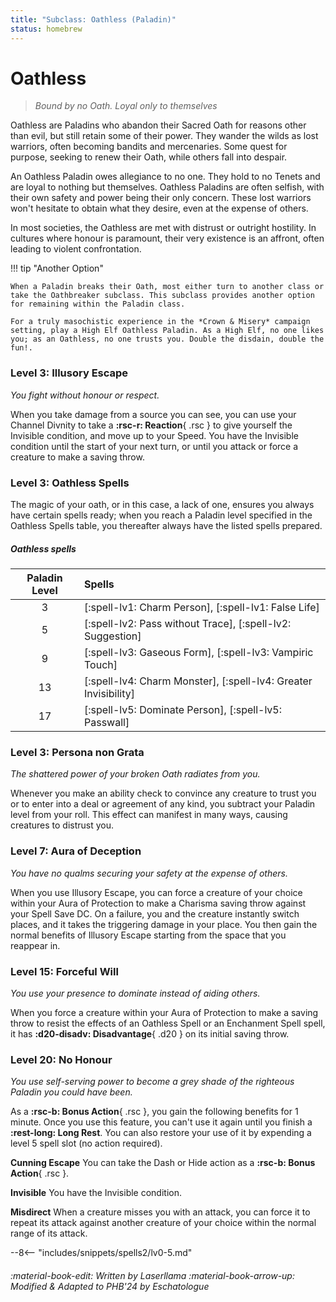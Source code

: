 ```yaml
---
title: "Subclass: Oathless (Paladin)"
status: homebrew
---
```


<p style="display:none">
Bound by no Oath, Loyal only to themselves
</p>

# Oathless

> *Bound by no Oath. Loyal only to themselves*

Oathless are Paladins who abandon their Sacred Oath for reasons other than evil, but still retain some of their power. They wander the wilds as lost warriors, often becoming bandits and mercenaries. Some quest for purpose, seeking to renew their Oath, while others fall into despair.

An Oathless Paladin owes allegiance to no one. They hold to no Tenets and are loyal to nothing but themselves. Oathless Paladins are often selfish, with their own safety and power being their only concern. These lost warriors won't hesitate to obtain what they desire, even at the expense of others.

In most societies, the Oathless are met with distrust or outright hostility. In cultures where honour is paramount, their very existence is an affront, often leading to violent confrontation.

!!! tip "Another Option"

    When a Paladin breaks their Oath, most either turn to another class or take the Oathbreaker subclass. This subclass provides another option for remaining within the Paladin class.

    For a truly masochistic experience in the *Crown & Misery* campaign setting, play a High Elf Oathless Paladin. As a High Elf, no one likes you; as an Oathless, no one trusts you. Double the disdain, double the fun!.

### Level 3: Illusory Escape

*You fight without honour or respect.*

When you take damage from a source you can see, you can use your Channel Divnity to take a **:rsc-r: Reaction**{ .rsc } to give yourself the Invisible condition, and move up to your Speed. You have the Invisible condition until the start of your next turn, or until you attack or force a creature to make a saving throw. 

### Level 3: Oathless Spells

The magic of your oath, or in this case, a lack of one, ensures you always have certain spells ready; when you reach a Paladin level specified in the Oathless Spells table, you thereafter always have the listed spells prepared.

##### Oathless spells

| Paladin Level | Spells |
|:---:|:---|
| 3 | [:spell-lv1: Charm Person], [:spell-lv1: False Life] |
| 5 | [:spell-lv2: Pass without Trace], [:spell-lv2: Suggestion] |
| 9 | [:spell-lv3: Gaseous Form], [:spell-lv3: Vampiric Touch] |
| 13 | [:spell-lv4: Charm Monster], [:spell-lv4: Greater Invisibility] |
| 17 | [:spell-lv5: Dominate Person], [:spell-lv5: Passwall] |

### Level 3: Persona non Grata

*The shattered power of your broken Oath radiates from you.*

Whenever you make an ability check to convince any creature to trust you or to enter into a deal or agreement of any kind, you subtract your Paladin level from your roll. This effect can manifest in many ways, causing creatures to distrust you.

### Level 7: Aura of Deception
                                    
*You have no qualms securing your safety at the expense of others.*

When you use Illusory Escape, you can force a creature of your choice within your Aura of Protection to make a Charisma saving throw against your Spell Save DC. On a failure, you and the creature instantly switch places, and it takes the triggering damage in your place. You then gain the normal benefits of Illusory Escape starting from the space that you reappear in.

### Level 15: Forceful Will

*You use your presence to dominate instead of aiding others.*
  
When you force a creature within your Aura of Protection to make a saving throw to resist the effects of an Oathless Spell or an Enchanment Spell spell, it has **:d20-disadv: Disadvantage**{ .d20 } on its initial saving throw.

### Level 20: No Honour

*You use self-serving power to become a grey shade of the righteous Paladin you could have been.*

As a **:rsc-b: Bonus Action**{ .rsc }, you gain the following benefits for 1 minute. Once you use this feature, you can't use it again until you finish a **:rest-long: Long Rest**. You can also restore your use of it by expending a level 5 spell slot (no action required).

**Cunning Escape**  You can take the Dash or Hide action as a  **:rsc-b: Bonus Action**{ .rsc }.

**Invisible**  You have the Invisible condition.

**Misdirect**  When a creature misses you with an attack, you can force it to repeat its attack against another creature of your choice within the normal range of its attack.

--8<-- "includes/snippets/spells2/lv0-5.md"

###### :material-book-edit: Written by *Laserllama* :material-book-arrow-up: Modified & Adapted to PHB'24 by *Eschatologue*